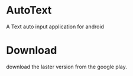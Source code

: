 # AutoText  
A Text auto input application for android

# Download  
download the laster version from the google play.

